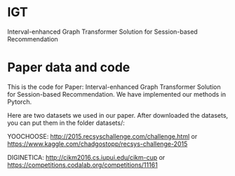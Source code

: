 # IGT
Interval-enhanced Graph Transformer Solution for Session-based Recommendation


# Paper data and code
This is the code for Paper: Interval-enhanced Graph Transformer Solution for Session-based Recommendation. We have implemented our methods in Pytorch.

Here are two datasets we used in our paper. After downloaded the datasets, you can put them in the folder datasets/:

YOOCHOOSE: http://2015.recsyschallenge.com/challenge.html or https://www.kaggle.com/chadgostopp/recsys-challenge-2015

DIGINETICA: http://cikm2016.cs.iupui.edu/cikm-cup or https://competitions.codalab.org/competitions/11161

